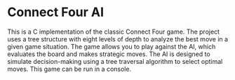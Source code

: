 # Connect Four AI
 This is a C implementation of the classic Connect Four game. The project uses a tree structure with eight levels of depth to analyze the best move in a given game situation. The game allows you to play against the AI, which evaluates the board and makes strategic moves.  The AI is designed to simulate decision-making using a tree traversal algorithm to select optimal moves. This game can be run in a console.

